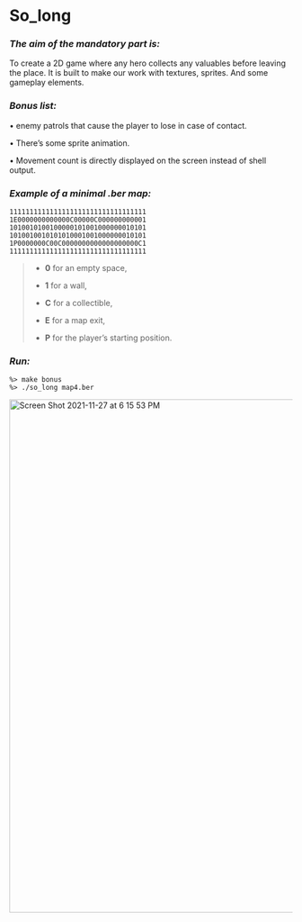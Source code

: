 # So_long
### ***The aim of the mandatory part is:***
To create a 2D game where any hero collects any valuables before leaving the place. It is built to make our work with textures, sprites. And some gameplay elements.

### ***Bonus list:***

• enemy patrols that cause the player to lose in case of contact.

• There’s some sprite animation.

• Movement count is directly displayed on the screen instead of shell output.
### ***Example of a minimal .ber map:***
```
1111111111111111111111111111111111
1E0000000000000C00000C000000000001
1010010100100000101001000000010101
1010010010101010001001000000010101
1P0000000C00C0000000000000000000C1
1111111111111111111111111111111111
```
>- **0** for an empty space,
>
>- **1** for a wall,
>
>- **C** for a collectible,
>
>- **E** for a map exit,
>
>- **P** for the player’s starting position.
### ***Run:***
```
%> make bonus
%> ./so_long map4.ber
```
<img width="912" alt="Screen Shot 2021-11-27 at 6 15 53 PM" src="https://user-images.githubusercontent.com/90090114/143686999-43be0b49-6855-4b58-8cf8-5f31947d5d13.png">
